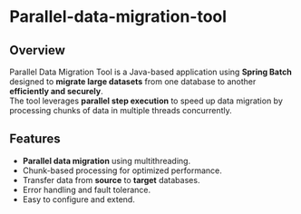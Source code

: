 # Parallel-data-migration-tool

## Overview
Parallel Data Migration Tool is a Java-based application using **Spring Batch** designed to **migrate large datasets** from one database to another **efficiently and securely**.  
The tool leverages **parallel step execution** to speed up data migration by processing chunks of data in multiple threads concurrently.

## Features
- **Parallel data migration** using multithreading.
- Chunk-based processing for optimized performance.
- Transfer data from **source** to **target** databases.
- Error handling and fault tolerance.
- Easy to configure and extend. 
